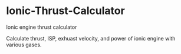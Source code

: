 # Ionic-Thrust-Calculator
Ionic engine thrust calculator

Calculate thrust, ISP, exhuast velocity, and power of ionic engine with various gases.
